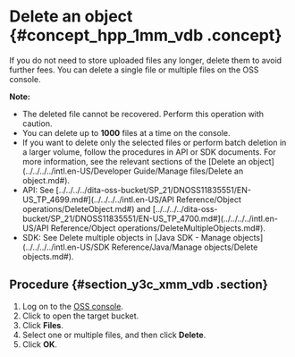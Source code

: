 # Delete an object {#concept_hpp_1mm_vdb .concept}

If you do not need to store uploaded files any longer, delete them to avoid further fees. You can delete a single file or multiple files on the OSS console.

**Note:** 

-   The deleted file cannot be recovered. Perform this operation with caution.
-   You can delete up to **1000** files at a time on the console.
-   If you want to delete only the selected files or perform batch deletion in a larger volume, follow the procedures in API or SDK documents. For more information, see the relevant sections of the [Delete an object](../../../../intl.en-US/Developer Guide/Manage files/Delete an object.md#).
-   API: See [../../../../dita-oss-bucket/SP\_21/DNOSS11835551/EN-US\_TP\_4699.md\#](../../../../intl.en-US/API Reference/Object operations/DeleteObject.md#) and [../../../../dita-oss-bucket/SP\_21/DNOSS11835551/EN-US\_TP\_4700.md\#](../../../../intl.en-US/API Reference/Object operations/DeleteMultipleObjects.md#).
-   SDK: See Delete multiple objects in [Java SDK - Manage objects](../../../../intl.en-US/SDK Reference/Java/Manage objects/Delete objects.md#).

## Procedure {#section_y3c_xmm_vdb .section}

1.  Log on to the [OSS console](https://oss.console.aliyun.com/).
2.  Click to open the target bucket.
3.  Click **Files**.
4.  Select one or multiple files, and then click **Delete**.
5.  Click **OK**.

